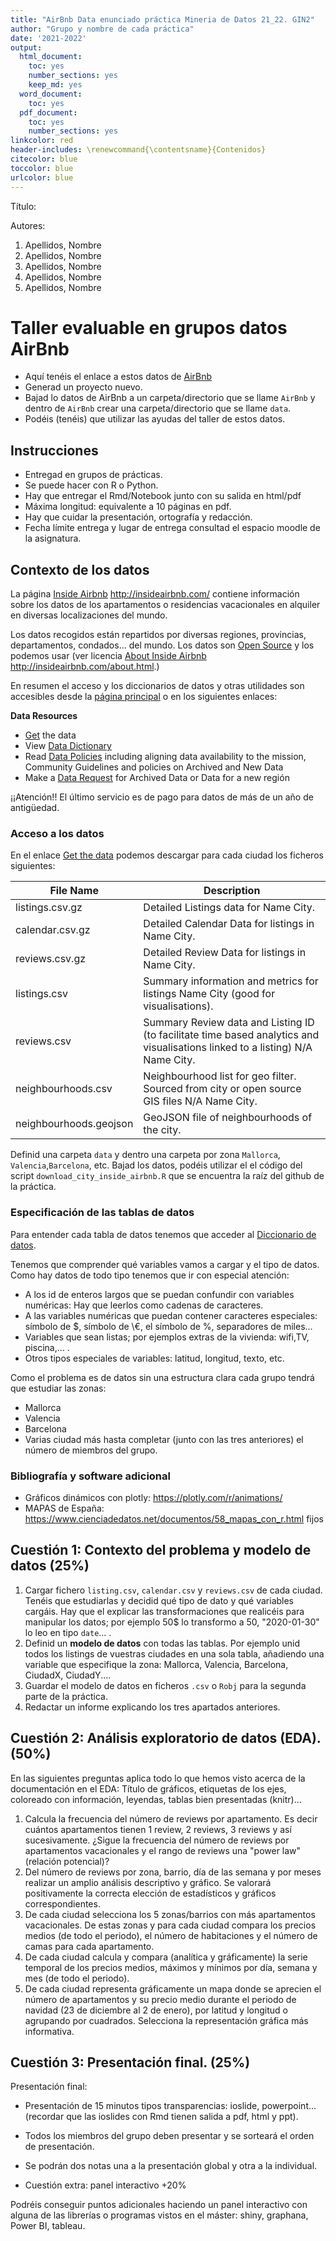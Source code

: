 ```yaml
---
title: "AirBnb Data enunciado práctica Mineria de Datos 21_22. GIN2"
author: "Grupo y nombre de cada práctica"
date: '2021-2022'
output:
  html_document: 
    toc: yes
    number_sections: yes
    keep_md: yes
  word_document:
    toc: yes
  pdf_document:
    toc: yes
    number_sections: yes
linkcolor: red
header-includes: \renewcommand{\contentsname}{Contenidos}
citecolor: blue
toccolor: blue
urlcolor: blue
---
```



Título:

Autores:
 

 
1. Apellidos, Nombre
2. Apellidos, Nombre 
3. Apellidos, Nombre
4. Apellidos, Nombre
5. Apellidos, Nombre

# Taller evaluable en grupos datos AirBnb


* Aquí tenéis el enlace a estos datos de [AirBnb](http://insideairbnb.com/get-the-data.html)
* Generad  un proyecto nuevo. 
* Bajad lo datos de AirBnb a un carpeta/directorio que se llame `AirBnb` y dentro de `AirBnb` crear una carpeta/directorio que se llame `data`.
* Podéis (tenéis) que  utilizar las ayudas del taller de estos datos.




## Instrucciones

* Entregad en grupos de prácticas.
* Se puede hacer con R o Python.
* Hay que entregar el Rmd/Notebook junto con su salida en html/pdf
* Máxima longitud: equivalente a 10 páginas en pdf.
* Hay que cuidar la presentación, ortografía y redacción.
* Fecha límite entrega y lugar de entrega consultad el espacio moodle de la asignatura.

## Contexto de los datos 

La página [Inside Airbnb](http://insideairbnb.com/) http://insideairbnb.com/ contiene  información sobre los datos de los apartamentos o residencias vacacionales en alquiler en diversas localizaciones del mundo.

Los datos recogidos están repartidos por diversas regiones, provincias, departamentos, condados... del mundo. Los datos son [Open Source](https://www.redhat.com/es/topics/open-source/what-is-open-source) y los podemos usar (ver licencia [About Inside Airbnb](/http://insideairbnb.com/about.html)  http://insideairbnb.com/about.html.)

En resumen el acceso y  los diccionarios de datos y otras utilidades son  accesibles desde la [página principal](http://insideairbnb.com/get-the-data.html) o en los siguientes enlaces:


**Data Resources**

* [Get](http://insideairbnb.com/get-the-data.html) the data
* View [Data Dictionary](https://docs.google.com/spreadsheets/d/1iWCNJcSutYqpULSQHlNyGInUvHg2BoUGoNRIGa6Szc4/edit#gid=982310896)
* Read [Data Policies](http://insideairbnb.com/data-policies.html) including aligning data availability to the mission, Community Guidelines and policies on Archived and New Data
* Make a [Data Request](http://insideairbnb.com/data-requests.html) for Archived Data or Data for a new región


¡¡Atención!! El último servicio es de pago para datos de más de un año de antigüedad.


### Acceso a los datos

En el enlace  [Get the data](http://insideairbnb.com/get-the-data.html) podemos descargar para cada ciudad los ficheros siguientes:


| File Name |	Description| 
----------------|------------| 
| listings.csv.gz |	Detailed Listings data for Name City.| 
| calendar.csv.gz |	Detailed Calendar Data for listings in Name City.| 
| reviews.csv.gz 	| Detailed Review Data for listings in Name City.| 
| listings.csv 	  | Summary information and metrics for listings Name City (good for visualisations).| 
| reviews.csv 	| Summary Review data and Listing ID (to facilitate time based analytics and visualisations linked to a listing) N/A 	Name City.| 
| neighbourhoods.csv |	Neighbourhood list for geo filter. Sourced from city or open source GIS files N/A 	Name City. |  	
| neighbourhoods.geojson |	GeoJSON file of neighbourhoods of the city.| 


Definid una carpeta `data` y dentro una carpeta por zona `Mallorca`, `Valencia`,`Barcelona`, etc. Bajad los datos, podéis utilizar el el código del script  `download_city_inside_airbnb.R` que se encuentra  la raíz del  github de la práctica.

###  Especificación de las tablas de  datos

Para entender cada tabla de datos tenemos que acceder al [Diccionario de datos](https://docs.google.com/spreadsheets/d/1iWCNJcSutYqpULSQHlNyGInUvHg2BoUGoNRIGa6Szc4/edit#gid=982310896).

Tenemos que comprender qué variables vamos a cargar y el tipo de datos. Como hay datos de todo tipo tenemos que ir con especial atención:


* A los id de enteros largos que se puedan confundir con variables numéricas: Hay que leerlos como cadenas de caracteres.
* A las variables numéricas que puedan contener caracteres especiales: símbolo de \$, símbolo de \€, el símbolo de \%, separadores de miles...
* Variables que sean listas; por ejemplos extras de la vivienda: wifi,TV, piscina,... .
* Otros tipos especiales de variables: latitud, longitud, texto, etc. 





Como  el problema es de datos  sin  una estructura clara cada grupo tendrá que estudiar las zonas:

* Mallorca
* Valencia
* Barcelona
* Varias ciudad más hasta completar (junto con las tres anteriores) el número de miembros del grupo.


### Bibliografía y software adicional 


* Gráficos dinámicos con plotly:  https://plotly.com/r/animations/
* MAPAS de España: https://www.cienciadedatos.net/documentos/58_mapas_con_r.html fijos




## Cuestión 1:  Contexto del problema y modelo de datos  (25%)

1. Cargar fichero `listing.csv`, `calendar.csv` y `reviews.csv` de cada ciudad. Tenéis que estudiarlas y decidid qué tipo de dato y qué variables cargáis. Hay que el explicar las transformaciones que realicéis para manipular los datos; por ejemplo 50$ lo transformo a 50, "2020-01-30" lo leo en tipo `date`... .
2. Definid un **modelo de datos** con todas las tablas. Por ejemplo unid todos los listings  de  vuestras ciudades en una sola tabla, añadiendo una variable que especifique la zona:  Mallorca, Valencia, Barcelona, CiudadX, CiudadY....
3. Guardar el modelo de datos en ficheros `.csv` o `Robj` para la  segunda parte de la práctica.
4. Redactar un informe explicando los tres apartados anteriores.





## Cuestión 2: Análisis exploratorio de datos (EDA). (50%)

En las siguientes preguntas aplica todo lo que hemos visto  acerca de la documentación en el EDA: Título de gráficos,  etiquetas de los ejes, coloreado con información, leyendas, tablas bien presentadas (knitr)...

1. Calcula la frecuencia del número de reviews por apartamento. Es decir cuántos apartamentos tienen 1 review, 2 reviews, 3 reviews y así sucesivamente. ¿Sigue la frecuencia del número de reviews por apartamentos  vacacionales  y el rango de reviews  una "power law" (relación potencial)?
1. Del número de reviews por zona, barrio, día de las semana y por meses realizar un amplio análisis descriptivo y  gráfico. Se valorará positivamente la correcta elección de  estadísticos y gráficos correspondientes.
1. De cada ciudad selecciona los 5 zonas/barrios con más apartamentos vacacionales. De estas zonas y para cada ciudad compara los precios medios (de todo el periodo), el número de habitaciones y el número de camas para cada apartamento.
1. De cada ciudad calcula y compara (analítica y gráficamente)  la serie temporal de los   precios medios, máximos y mínimos por día, semana y mes  (de todo el periodo).
1. De cada ciudad representa gráficamente un mapa donde se aprecien el número de apartamentos y su precio medio durante el periodo de navidad (23 de diciembre al 2 de enero), por latitud y longitud o agrupando por cuadrados. Selecciona la representación gráfica más informativa.


## Cuestión 3: Presentación final. (25%)



Presentación final:

* Presentación de 15 minutos  tipos transparencias: ioslide, powerpoint... (recordar que las ioslides con Rmd tienen salida a pdf, html y ppt).
* Todos los miembros del grupo deben presentar y se sorteará el orden de presentación.
* Se podrán dos notas una a la presentación global y otra a la individual.


* Cuestión extra: panel interactivo +20\%

Podréis conseguir puntos adicionales haciendo un panel interactivo con alguna de las librerías o programas vistos en el máster: shiny, graphana, Power BI, tableau.


